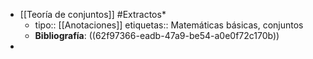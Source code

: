 - [[Teoría de conjuntos]] #Extractos*
	- tipo:: [[Anotaciones]]
	  etiquetas:: Matemáticas básicas, conjuntos
	- **Bibliografía**: ((62f97366-eadb-47a9-be54-a0e0f72c170b))
-